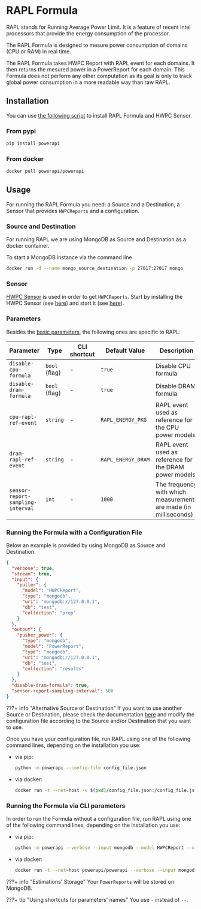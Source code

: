 # RAPL Formula

RAPL stands for Running Average Power Limit. It is a feature of recent Intel
processors that provide the energy consumption of the processor.

The RAPL Formula is designed to mesure power consumption of domains (CPU or RAM)
in real time.

The RAPL Formula takes HWPC Report with RAPL event for each domains. It then
returns the mesured power in a PowerReport for each domain.
This Formula does not perform any other computation as its goal is only to track
global power consumption in a more readable way than raw RAPL.

## Installation

You can use [the following script](../script/rapl_install.sh) to install RAPL Formula and HWPC Sensor.

### From pypi

```sh
pip install powerapi
```

### From docker

```sh
docker pull powerapi/powerapi
```

## Usage

For running the RAPL Formula you need: a Source and a Destination, a Sensor that provides `HWPCReports` and a configuration.

### Source and Destination

For running RAPL we are using MongoDB as Source and Destination as a docker container.

To start a MongoDB instance via the command line

```sh
docker run -d --name mongo_source_destination -p 27017:27017 mongo
```

### Sensor
[HWPC Sensor](../sensors/hwpc-sensor.md) is used in order to get `HWPCReports`. Start by installing the HWPC Sensor (see
[here](../sensors/hwpc-sensor.md#installation)) and start it (see
[here](../sensors/hwpc-sensor.md#usage)).

### Parameters

Besides the [basic parameters](../guides/configuration_files.md), the following ones are specific to RAPL:

| Parameter                | Type   | CLI shortcut  | Default Value                                      | Description                             |
| -------------            | -----  | ------------- | -------------                                      | ------------------------------------    |
|`disable-cpu-formula`     | `bool` (flag)    | -           | `true`                                             | Disable CPU formula                    |
|`disable-dram-formula`     | `bool` (flag)    | -           | `true`                                             | Disable DRAM formula                    |
|`cpu-rapl-ref-event`     | `string`    | -           | `RAPL_ENERGY_PKG`   | RAPL event used as reference for the CPU power models                    |
|`dram-rapl-ref-event`    | `string`    | -           | `RAPL_ENERGY_DRAM`   | RAPL event used as reference for the DRAM power models |
|`sensor-report-sampling-interval`    | `int`    | -           | `1000`   | The frequency with which measurements are made (in milliseconds)|


### Running the Formula with a Configuration File

Below an example is provided by using MongoDB as Source and Destination.

```json
{
  "verbose": true,
  "stream": true,
  "input": {
    "puller": {
      "model": "HWPCReport",
      "type": "mongodb",
      "uri": "mongodb://127.0.0.1",
      "db": "test",
      "collection": "prep"
    }
  },
  "output": {
    "pusher_power": {
      "type": "mongodb",
      "model": "PowerReport",
      "type": "mongodb",
      "uri": "mongodb://127.0.0.1",
      "db": "test",
      "collection": "results"
    }
  },
  "disable-dram-formula": true,
  "sensor-report-sampling-interval": 500
}
```

???+ info "Alternative Source or Destination"
    If you want to use another Source or Destination, please check the documentation [here](../database/sources_destinations.md) and modify the configuration file according to the Source and/or Destination that you want to use.

Once you have your configuration file, run RAPL using one of the following command lines, depending on
the installation you use:

- via pip:

  ```sh
  python -m powerapi --config-file config_file.json
  ```

- via docker:

  ```sh
  docker run -t --net=host -v $(pwd)/config_file.json:/config_file.json powerapi/powerapi --config-file /config_file.json
  ```

### Running the Formula via CLI parameters

In order to run the Formula without a configuration file, run RAPL using one of the following command lines, depending on
the installation you use:

- via pip:

  ```sh
  python -m powerapi --verbose --input mongodb --model HWPCReport --uri mongodb://127.0.0.1 --db test --collection prep --output mongodb --model PowerReport --uri mongodb://127.0.0.1 --db test --collection results --disable-dram-formula --sensor-report-sampling-interval 500
  ```

- via docker:

   ```sh
   docker run -t --net=host powerapi/powerapi --verbose --input mongodb --model HWPCReport --uri mongodb://127.0.0.1 --db test --collection prep --output mongodb --model PowerReport --uri mongodb://127.0.0.1 --db test --collection results --disable-dram-formula --sensor-report-sampling-interval 500
   ```

???+ info "Estimations' Storage"
    Your `PowerReports` will be stored on MongoDB.

???+ tip "Using shortcuts for parameters' names"
    You use `-` instead of `--`.
